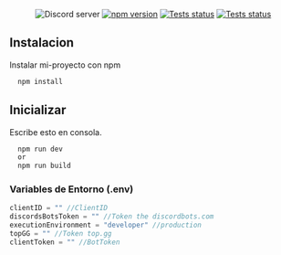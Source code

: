 <div align="center">
	<p>
		<img src="https://img.shields.io/discord/951839520247136296?color=5865F2&logo=discord&logoColor=white" alt="Discord server" />
		<a href="https://www.npmjs.com/package/discord.js"><img src="https://img.shields.io/npm/v/discord.js.svg?maxAge=3600" alt="npm version" /></a>
		<a href="https://github.com/discordjs/discord.js/actions"><img src="https://github.com/discordjs/discord.js/actions/workflows/test.yml/badge.svg" alt="Tests status" /></a>
        <a href="https://discord.gg/amayo"><img src="https://img.shields.io/static/v1?style=flat-square&logo=discord&label=v1.0.2-beta&message=discordBot&color=red" alt="Tests status" /></a>
    </p>
</div>



## Instalacion

Instalar mi-proyecto con npm

```bash
  npm install
```
    
## Inicializar

Escribe esto en consola.

```bash
  npm run dev
  or
  npm run build
```

### Variables de Entorno (.env)

``` js
clientID = "" //ClientID
discordsBotsToken = "" //Token the discordbots.com
executionEnvironment = "developer" //production
topGG = "" //Token top.gg
clientToken = "" //BotToken
```
